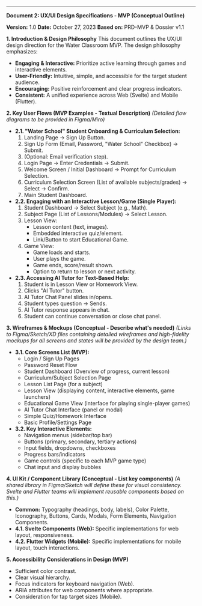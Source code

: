---

**Document 2: UX/UI Design Specifications - MVP (Conceptual Outline)**

**Version:** 1.0
**Date:** October 27, 2023
**Based on:** PRD-MVP & Dossier v1.1

**1. Introduction & Design Philosophy**
This document outlines the UX/UI design direction for the Water Classroom MVP. The design philosophy emphasizes:
*   **Engaging & Interactive:** Prioritize active learning through games and interactive elements.
*   **User-Friendly:** Intuitive, simple, and accessible for the target student audience.
*   **Encouraging:** Positive reinforcement and clear progress indicators.
*   **Consistent:** A unified experience across Web (Svelte) and Mobile (Flutter).

**2. Key User Flows (MVP Examples - Textual Description)**
*(Detailed flow diagrams to be provided in Figma/Miro)*

*   **2.1. "Water School" Student Onboarding & Curriculum Selection:**
    1.  Landing Page -> Sign Up Button.
    2.  Sign Up Form (Email, Password, "Water School" Checkbox) -> Submit.
    3.  (Optional: Email verification step).
    4.  Login Page -> Enter Credentials -> Submit.
    5.  Welcome Screen / Initial Dashboard -> Prompt for Curriculum Selection.
    6.  Curriculum Selection Screen (List of available subjects/grades) -> Select -> Confirm.
    7.  Main Student Dashboard.
*   **2.2. Engaging with an Interactive Lesson/Game (Single Player):**
    1.  Student Dashboard -> Select Subject (e.g., Math).
    2.  Subject Page (List of Lessons/Modules) -> Select Lesson.
    3.  Lesson View:
        *   Lesson content (text, images).
        *   Embedded interactive quiz/element.
        *   Link/Button to start Educational Game.
    4.  Game View:
        *   Game loads and starts.
        *   User plays the game.
        *   Game ends, score/result shown.
        *   Option to return to lesson or next activity.
*   **2.3. Accessing AI Tutor for Text-Based Help:**
    1.  Student is in Lesson View or Homework View.
    2.  Clicks "AI Tutor" button.
    3.  AI Tutor Chat Panel slides in/opens.
    4.  Student types question -> Sends.
    5.  AI Tutor response appears in chat.
    6.  Student can continue conversation or close chat panel.

**3. Wireframes & Mockups (Conceptual - Describe what's needed)**
*(Links to Figma/Sketch/XD files containing detailed wireframes and high-fidelity mockups for all screens and states will be provided by the design team.)*

*   **3.1. Core Screens List (MVP):**
    *   Login / Sign Up Pages
    *   Password Reset Flow
    *   Student Dashboard (Overview of progress, current lesson)
    *   Curriculum/Subject Selection Page
    *   Lesson List Page (for a subject)
    *   Lesson View (displaying content, interactive elements, game launchers)
    *   Educational Game View (interface for playing single-player games)
    *   AI Tutor Chat Interface (panel or modal)
    *   Simple Quiz/Homework Interface
    *   Basic Profile/Settings Page
*   **3.2. Key Interactive Elements:**
    *   Navigation menus (sidebar/top bar)
    *   Buttons (primary, secondary, tertiary actions)
    *   Input fields, dropdowns, checkboxes
    *   Progress bars/indicators
    *   Game controls (specific to each MVP game type)
    *   Chat input and display bubbles

**4. UI Kit / Component Library (Conceptual - List key components)**
*(A shared library in Figma/Sketch will define these for visual consistency. Svelte and Flutter teams will implement reusable components based on this.)*

*   **Common:** Typography (headings, body, labels), Color Palette, Iconography, Buttons, Cards, Modals, Form Elements, Navigation Components.
*   **4.1. Svelte Components (Web):** Specific implementations for web layout, responsiveness.
*   **4.2. Flutter Widgets (Mobile):** Specific implementations for mobile layout, touch interactions.

**5. Accessibility Considerations in Design (MVP)**
*   Sufficient color contrast.
*   Clear visual hierarchy.
*   Focus indicators for keyboard navigation (Web).
*   ARIA attributes for web components where appropriate.
*   Consideration for tap target sizes (Mobile).
